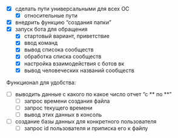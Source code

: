 - [x] сделать пути универсальными для всех OC 
    - [x] относительные пути
- [x] внедрить функцию “создания папки”
- [x] запуск бота для обращения
    - [x] стартовый вариант, приветствие
    - [x] ввод команд
    - [x] вывод списока сообществ
    - [x] обработка списка сообществ
    - [x] настройка взаимодействия с ботов вк
    - [x] вывод человеческих названий сообществ
    
Функционал для удобства:
- [ ] выводить данные с какого по какое число отчет “с ** по **”
    - [ ] запрос времени создания файла
    - [ ] запрос текущего времени
    - [ ] вывод этих данных в консоль
- [ ] создание базы данных для конкретного пользователя
    - [ ] запрос id пользователя и приписка его к файлу